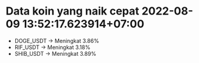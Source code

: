 # Data koin yang naik cepat 2022-08-09 13:52:17.623914+07:00

* DOGE_USDT -> Meningkat 3.86%
* RIF_USDT -> Meningkat 3.18%
* SHIB_USDT -> Meningkat 3.89%
